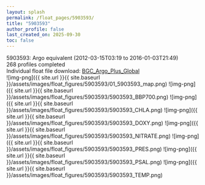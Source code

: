 ```yaml
---
layout: splash
permalink: /float_pages/5903593/
title: "5903593"
author_profile: false
last_created_on: 2025-09-30
toc: false
---
```

 
5903593: Argo equivalent (2012-03-15T03:19 to 2016-01-03T21:49)\
268 profiles completed\
Individual float file download: [BGC_Argo_Plus_Global](https://ftp.soest.hawaii.edu/bgc_argo_plus/Individual_Floats/outliers_removed/5903593_Sprof_processed.nc)\
![img-png]({{ site.url }}{{ site.baseurl }}/assets/images/float_figures/5903593/01_5903593_map.png)
![img-png]({{ site.url }}{{ site.baseurl }}/assets/images/float_figures/5903593/5903593_BBP700.png)
![img-png]({{ site.url }}{{ site.baseurl }}/assets/images/float_figures/5903593/5903593_CHLA.png)
![img-png]({{ site.url }}{{ site.baseurl }}/assets/images/float_figures/5903593/5903593_DOXY.png)
![img-png]({{ site.url }}{{ site.baseurl }}/assets/images/float_figures/5903593/5903593_NITRATE.png)
![img-png]({{ site.url }}{{ site.baseurl }}/assets/images/float_figures/5903593/5903593_PRES.png)
![img-png]({{ site.url }}{{ site.baseurl }}/assets/images/float_figures/5903593/5903593_PSAL.png)
![img-png]({{ site.url }}{{ site.baseurl }}/assets/images/float_figures/5903593/5903593_TEMP.png)
